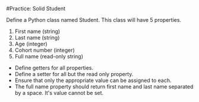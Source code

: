 #Practice: Solid Student

Define a Python class named Student. This class will have 5 properties.

1. First name (string)
1. Last name (string)
1. Age (integer)
1. Cohort number (integer)
1. Full name (read-only string)
- Define getters for all properties.
- Define a setter for all but the read only property.
- Ensure that only the appropriate value can be assigned to each.
- The full name property should return first name and last name separated by a space. It's value cannot be set.